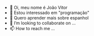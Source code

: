 - 👋 Oi, meu nome é João Vitor
- 👀 Estou interessado em "programação"
- 🌱 Quero aprender mais sobre espanhol
- 💞️ I’m looking to collaborate on ...
- 📫 How to reach me ...

<!---
joaopereira58/joaopereira58 is a ✨ special ✨ repository because its `README.md` (this file) appears on your GitHub profile.
You can click the Preview link to take a look at your changes.
--->
